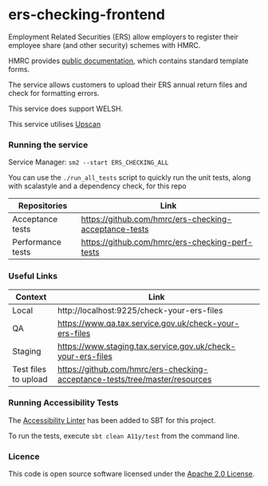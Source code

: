
# ers-checking-frontend
Employment Related Securities (ERS) allow employers to register their employee share (and other security) schemes with HMRC.

HMRC provides [public documentation](https://www.gov.uk/topic/business-tax/employment-related-securities), which contains standard template forms.

The service allows customers to upload their ERS annual return files and check for formatting errors.

This service does support WELSH.

This service utilises [Upscan](https://github.com/hmrc/upscan-initiate)


### Running the service

Service Manager: `sm2 --start ERS_CHECKING_ALL`

You can use the `./run_all_tests` script to quickly run the unit tests, along with scalastyle and a dependency check,  for this repo

| Repositories      | Link                                                  |
|-------------------|-------------------------------------------------------|
| Acceptance tests  | https://github.com/hmrc/ers-checking-acceptance-tests |
| Performance tests | https://github.com/hmrc/ers-checking-perf-tests       |


### Useful Links

| Context              | Link                                                                        |
|----------------------|-----------------------------------------------------------------------------|
| Local                | http://localhost:9225/check-your-ers-files                                  |
| QA                   | https://www.qa.tax.service.gov.uk/check-your-ers-files                      |
| Staging              | https://www.staging.tax.service.gov.uk/check-your-ers-files                 |
| Test files to upload | https://github.com/hmrc/ers-checking-acceptance-tests/tree/master/resources |


### Running Accessibility Tests

The [Accessibility Linter](https://github.com/hmrc/sbt-accessibility-linter) has been added to SBT for this project.

To run the tests, execute `sbt clean A11y/test` from the command line.


### Licence

This code is open source software licensed under the [Apache 2.0 License]("http://www.apache.org/licenses/LICENSE-2.0.html").
    
